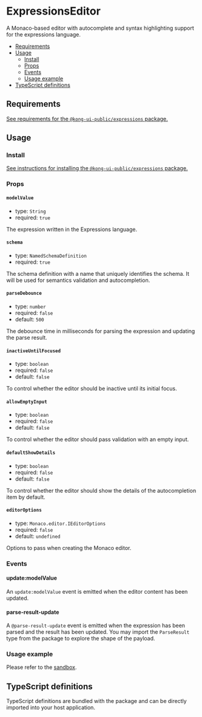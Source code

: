 # ExpressionsEditor

A Monaco-based editor with autocomplete and syntax highlighting support for the expressions language.

- [Requirements](#requirements)
- [Usage](#usage)
  - [Install](#install)
  - [Props](#props)
  - [Events](#events)
  - [Usage example](#usage-example)
- [TypeScript definitions](#typescript-definitions)

## Requirements

[See requirements for the `@kong-ui-public/expressions` package.](../README.md#requirements)

## Usage

### Install

[See instructions for installing the `@kong-ui-public/expressions` package.](../README.md#install)

### Props

#### `modelValue`

- type: `String`
- required: `true`

The expression written in the Expressions language.

#### `schema`

- type: `NamedSchemaDefinition`
- required: `true`

The schema definition with a name that uniquely identifies the schema. It will be used for semantics validation and autocompletion.

#### `parseDebounce`

- type: `number`
- required: `false`
- default: `500`

The debounce time in milliseconds for parsing the expression and updating the parse result.

#### `inactiveUntilFocused`

- type: `boolean`
- required: `false`
- default: `false`

To control whether the editor should be inactive until its initial focus.

#### `allowEmptyInput`

- type: `boolean`
- required: `false`
- default: `false`

To control whether the editor should pass validation with an empty input.

#### `defaultShowDetails`

- type: `boolean`
- required: `false`
- default: `false`

To control whether the editor should show the details of the autocompletion item by default.

#### `editorOptions`

- type: `Monaco.editor.IEditorOptions`
- required: `false`
- default: `undefined`

Options to pass when creating the Monaco editor.

### Events

#### update:modelValue

An `update:modelValue` event is emitted when the editor content has been updated.

#### parse-result-update

A `@parse-result-update` event is emitted when the expression has been parsed and the result has been updated. You may import the `ParseResult` type from the package to explore the shape of the payload.

### Usage example

Please refer to the [sandbox](../sandbox/App.vue).

## TypeScript definitions

TypeScript definitions are bundled with the package and can be directly imported into your host application.
